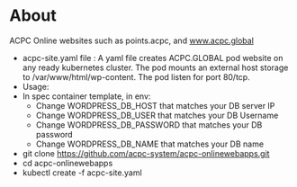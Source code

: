 # About 
ACPC Online websites such as points.acpc, and www.acpc.global

 - acpc-site.yaml file : A yaml file creates ACPC.GLOBAL pod website on any ready kubernetes cluster. The pod mounts an external host storage to /var/www/html/wp-content. The pod listen for port 80/tcp.
  - Usage:
   - In spec container template, in env:
     - Change WORDPRESS_DB_HOST that matches your DB server IP
     - Change WORDPRESS_DB_USER that matches your DB Username
     - Change WORDPRESS_DB_PASSWORD that matches your DB password
     - Change WORDPRESS_DB_NAME that matches your DB name
  - git clone https://github.com/acpc-system/acpc-onlinewebapps.git
  - cd  acpc-onlinewebapps
  - kubectl create -f acpc-site.yaml
